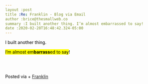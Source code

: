 ```yaml
---  
layout :post  
title :Re: Franklin - Blog via Email  
author :brice@thesmallweb.co  
summary :I built another thing. I’m almost embarrassed to say!  
date :2020-02-28T16:48:42.324-05:00  
---
```


<body><div class="WordSection1"><p class="MsoNormal"><span style="color:black">I built another thing. <p></p></span></p><p class="MsoNormal"><span style="color:black;background:yellow">I’m almost em<b>barrass</b>ed to say</span><span style="color:black">!<p></p></span></p><p class="MsoNormal"></p>
<p> </p><div><p class="MsoNormal"><span style="color:black"><br />Posted via + <a href="https://franklinpostal.com">Franklin</a>